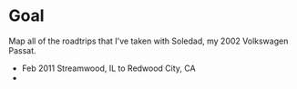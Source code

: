 # Goal

Map all of the roadtrips that I've taken with Soledad, my 2002 Volkswagen Passat. 

- Feb 2011 Streamwood, IL to Redwood City, CA
-